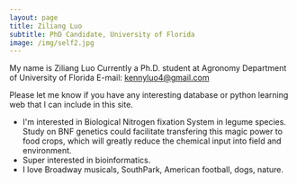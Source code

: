 ```yaml
---
layout: page
title: Ziliang Luo
subtitle: PhD Candidate, University of Florida
image: /img/self2.jpg
---
```



My name is Ziliang Luo
Currently a Ph.D. student at Agronomy Department of University of Florida
E-mail: kennyluo4@gmail.com

Please let me know if you have any interesting database or python learning web that I can include in this site.

- I'm interested in Biological Nitrogen fixation System in legume species. Study on BNF genetics could facilitate transfering this magic power to food crops, which will greatly reduce the chemical input into field and environment.
- Super interested in bioinformatics.
- I love Broadway musicals, SouthPark, American football, dogs, nature.
